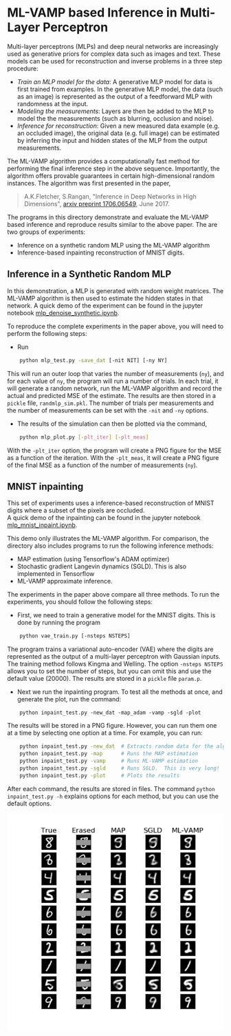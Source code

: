 # ML-VAMP based Inference in Multi-Layer Perceptron

Multi-layer perceptrons (MLPs) and deep neural networks are increasingly used
as generative priors for complex data such as images and text.  These models
can be used for reconstruction and inverse problems in a three step procedure:
* *Train an MLP model for the data*:
A generative MLP model for data is first trained
from examples.  In the generative MLP model, the data (such as an image)
is represented as the output of a feedforward MLP with randomness
at the input.  
* *Modeling the measurements*:  Layers are then be added to the MLP 
to model the the measurements (such as blurring, occlusion and noise).  
* *Inference for reconstruction*:  Given a new measured data example
(e.g. an occluded image), 
the original data (e.g. full image)
can be estimated by inferring the input and hidden states of the MLP
from the output measurements.

The ML-VAMP algorithm provides a computationally fast
method for performing the final inference step in the above sequence.
Importantly, the algorithm offers provable guarantees in certain high-dimensional random
instances.  The algorithm was first presented in the paper,
> A.K.Fletcher, S.Rangan, "Inference in Deep Networks in High Dimensions", 
[arxiv preprint 1706.06549](https://arxiv.org/abs/1706.06549), June 2017.

The programs in this directory demonstrate and evaluate
the ML-VAMP based inference and 
reproduce results similar to the above paper.
The are two groups of experiments:
* Inference on a synthetic random MLP using the ML-VAMP algorithm
* Inference-based inpainting reconstruction of MNIST
  digits.  
  
## Inference in a Synthetic Random MLP

In this demonstration, a MLP is generated with random weight matrices.
The ML-VAMP algorithm is then 
used to estimate the hidden states in that network.
A quick demo of the experiment can be found in the jupyter notebook
[mlp_denoise_synthetic.ipynb](mlp_denoise_synthetic.ipynb).

To reproduce the complete experiments in the paper above, 
you will need to perform the following steps:

* Run 
~~~bash
    python mlp_test.py -save_dat [-nit NIT] [-ny NY]
~~~ 
This will run an outer loop that varies the
number of measurements (`ny`), and for each value of `ny`, the program
will run a number of trials.  In each trial, it will generate a 
random network, run the ML-VAMP algorithm and record the actual and
predicted MSE of the estimate.  The results are then stored in a `pickle` file,
`randmlp_sim.pkl`.  The number of trials per measurements and the number
of measurements can be set with the `-nit` and `-ny` options.

* The results of the simulation can then be plotted via the command, 
~~~bash
    python mlp_plot.py [-plt_iter] [-plt_meas]
~~~  
With the `-plt_iter`
option, the program will create a PNG figure for the MSE as a function
of the iteration.  With the `-plt_meas`, it will create a PNG figure 
of the final MSE as a function of the number of measurements (`ny`).

## MNIST inpainting

This set of experiments uses a inference-based reconstruction
of MNIST digits where a subset of the pixels are occluded.  
A quick demo of the inpainting can be found in the jupyter notebook
[mlp_mnist_inpaint.ipynb](mlp_mnist_inpaint.ipynb).

This demo only illustrates the ML-VAMP algorithm.  For comparison,
the directory also includes programs to run the following inference methods:
* MAP estimation (using Tensorflow's ADAM optimizer)
* Stochastic gradient Langevin dynamics (SGLD).  This is also 
  implemented in Tensorflow
* ML-VAMP approximate inference.

The experiments in the paper above compare all three methods. 
To run the experiments, you should follow the following steps:

* First, we need to train a generative model for the MNIST digits.
  This is done by running the program 
~~~bash
    python vae_train.py [-nsteps NSTEPS]  
~~~
  The
  program trains a variational auto-encoder (VAE) where the digits
  are represented as the output of a multi-layer perceptron with
  Gaussian inputs.  The training method follows Kingma and Welling.
  The option `-nsteps NSTEPS` allows you to set the number of steps, but
  you can omit this and use the default value (20000).  The results are stored 
  in a `pickle` file `param.p`.
* Next we run the inpainting program.  To test all the methods at once,
  and generate the plot, run the command: 
~~~ 
    python inpaint_test.py -new_dat -map_adam -vamp -sgld -plot
~~~
  The results will be stored in a PNG figure.
  However, you can run them one at a time by selecting one option at 
  a time.  For example, you can run:
~~~bash
    python inpaint_test.py -new_dat  # Extracts random data for the algorithms 
    python inpaint_test.py -map      # Runs the MAP estimation
    python inpaint_test.py -vamp     # Runs ML-VAMP estimation
    python inpaint_test.py -sgld     # Runs SGLD.  This is very long!  
    python inpaint_test.py -plot     # Plots the results 
~~~
After each command, the results are stored in files.
The command `python inpaint_test.py -h` explains options for each 
method, but you can use the default options.

![Final results](./mnist_inpaint.png)
    
  






